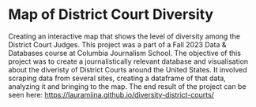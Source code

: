 # Map of District Court Diversity
 Creating an interactive map that shows the level of diversity among the District Court Judges. This project was a part of a Fall 2023 Data & Databases course at Columbia Journalism School.
 The objective of this project was to create a journalistically relevant database and visualisation about the diveristy of District Courts around the United States. It involved scraping data from several sites, creating a dataframe of that data, analyzing it and bringing to the map.
 The end result of the project can be seen here: https://lauramiina.github.io/diversity-district-courts/
